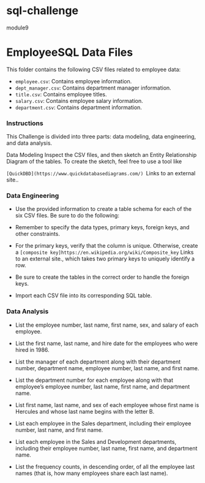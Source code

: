 # sql-challenge
module9

# EmployeeSQL Data Files

This folder contains the following CSV files related to employee data:

- `employee.csv`: Contains employee information.
- `dept_manager.csv`: Contains department manager information.
- `title.csv`: Contains employee titles.
- `salary.csv`: Contains employee salary information.
- `department.csv`: Contains department information.

### Instructions

This Challenge is divided into three parts: data modeling, data engineering, and data analysis.

Data Modeling
Inspect the CSV files, and then sketch an Entity Relationship Diagram of the tables. To create the sketch, feel free to use a tool like 
  
```[QuickDBD](https://www.quickdatabasediagrams.com/) ```Links to an external site..

### Data Engineering

- Use the provided information to create a table schema for each of the six CSV files. Be sure to do the following:

- Remember to specify the data types, primary keys, foreign keys, and other constraints.

- For the primary keys, verify that the column is unique. Otherwise, create a ```[composite key]https://en.wikipedia.org/wiki/Composite_key``` Links to an external site., which takes two primary keys to uniquely identify a row.

- Be sure to create the tables in the correct order to handle the foreign keys.

- Import each CSV file into its corresponding SQL table.

### Data Analysis

- List the employee number, last name, first name, sex, and salary of each employee.

- List the first name, last name, and hire date for the employees who were hired in 1986.

- List the manager of each department along with their department number, department name, employee number, last name, and first name.

- List the department number for each employee along with that employee’s employee number, last name, first name, and department name.

- List first name, last name, and sex of each employee whose first name is Hercules and whose last name begins with the letter B.

- List each employee in the Sales department, including their employee number, last name, and first name.

- List each employee in the Sales and Development departments, including their employee number, last name, first name, and department name.

- List the frequency counts, in descending order, of all the employee last names (that is, how many employees share each last name).